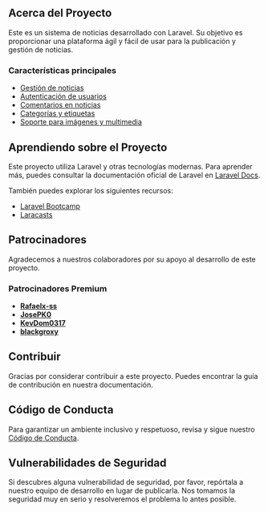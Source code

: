 

## Acerca del Proyecto

Este es un sistema de noticias desarrollado con Laravel. Su objetivo es proporcionar una plataforma ágil y fácil de usar para la publicación y gestión de noticias.

### Características principales
- [Gestión de noticias](#)
- [Autenticación de usuarios](#)
- [Comentarios en noticias](#)
- [Categorías y etiquetas](#)
- [Soporte para imágenes y multimedia](#)

## Aprendiendo sobre el Proyecto

Este proyecto utiliza Laravel y otras tecnologías modernas. Para aprender más, puedes consultar la documentación oficial de Laravel en [Laravel Docs](https://laravel.com/docs).

También puedes explorar los siguientes recursos:
- [Laravel Bootcamp](https://bootcamp.laravel.com)
- [Laracasts](https://laracasts.com)

## Patrocinadores

Agradecemos a nuestros colaboradores por su apoyo al desarrollo de este proyecto. 

### Patrocinadores Premium
- **[Rafaelx-ss](https://github.com/Rafaelx-ss)**
- **[JosePK0](https://github.com/JosePK0)**
- **[KevDom0317](https://github.com/KevDom0317)**
- **[blackgroxy](https://github.com/Gu1ll3rmo)**

## Contribuir

Gracias por considerar contribuir a este proyecto. Puedes encontrar la guía de contribución en nuestra documentación.

## Código de Conducta

Para garantizar un ambiente inclusivo y respetuoso, revisa y sigue nuestro [Código de Conducta](#).

## Vulnerabilidades de Seguridad

Si descubres alguna vulnerabilidad de seguridad, por favor, repórtala a nuestro equipo de desarrollo en lugar de publicarla. Nos tomamos la seguridad muy en serio y resolveremos el problema lo antes posible.
